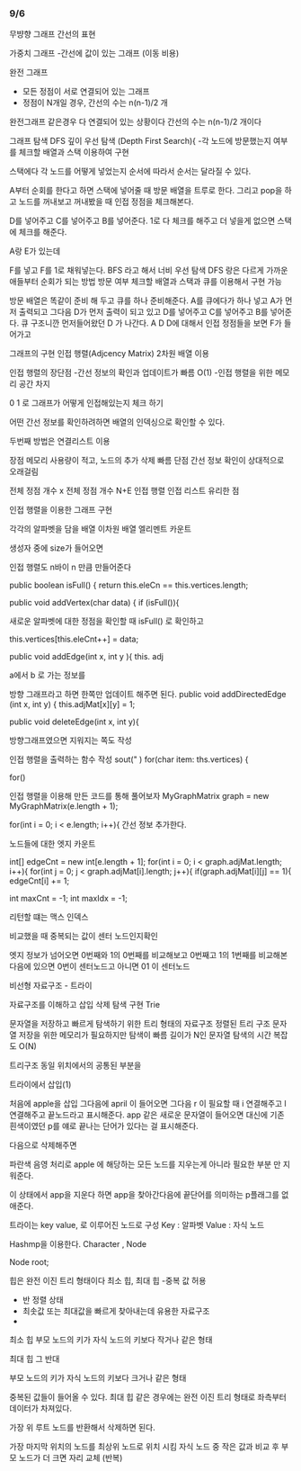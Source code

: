 ### 9/6

무뱡향 그래프 간선의 표현

가중치 그래프 
-간선에 값이 있는 그래프 (이동 비용)

완전 그래프 
- 모든 정점이 서로 연결되어 있는 그래프 
- 정점이 N개일 경우, 간선의 수는 n(n-1)/2 개

완전그래프 같은경우 다 연결되어 있는 상황이다 
간선의 수는 n(n-1)/2 개이다

그래프 탐색 DFS
깊이 우선 탐색 (Depth First Search){
-각 노드에 방문했는지 여부를 체크할 배열과 스택 이용하여 구현

스택에다 각 노드를 어떻게 넣었는지 순서에 따라서 순서는 달라질 수 있다. 

A부터 순회를 한다고 하면 스택에 넣어줄 때 방문 배열을 트루로 한다. 
그리고 pop을 하고 
노드를 꺼내보고 꺼내봤을 때 
인접  정점을 체크해본다. 

D를 넣어주고 C를 넣어주고 B를 넣어준다. 
1로 다 체크를 해주고 
더 넣을게 없으면 스택에 체크를 해준다. 

A랑 E가 있는데 

F를 넣고 F를 1로 채워넣는다. 
BFS 라고 해서 너비 우선 탐색 
DFS 랑은 다르게 가까운 애들부터 순회가 되는 방법 
방문 여부 체크할 배열과 스택과 큐를 이용해서 구현 가능 

방문 배열은 똑같이 준비 해 두고 
큐를 하나 준비해준다. 
A를 큐에다가 하나 넣고 A가 먼저 출력되고 그다음 D가 먼저 출력이 되고 있고 
D를 넣어주고 C를 넣어주고 B를 넣어준다. 
큐 구조니깐 먼저들어왔던 D 가 나간다. 
A D D에 대해서 인접 정점들을 보면 F가 들어가고 

그래프의 구현 인접 행렬(Adjcency Matrix)
2차원 배열 이용

인접 행렬의 장단점 
-간선 정보의 확인과 업데이트가 빠름 O(1)
-인접 행렬을 위한 메모리 공간 차지

0 1 로 그래프가 어떻게 인접해있는지 체크 하기 

어떤 간선 정보를 확인하려하면 배열의 인덱싱으로 확인할 수 있다. 

두번째 방법은 연결리스트 이용

장점 메모리 사용량이 적고, 노드의 추가 삭제 빠름
단점 간선 정보 확인이 상대적으로 오래걸림

전체 정점 개수 x 전체 정점 개수 
N+E 
인접 행렬 인접 리스트 유리한 점 

인접 행렬을 이용한 그래프 구현 

각각의 알파벳을 담을 배열
이차원 배열
엘리멘트 카운트 

생성자 중에 size가 들어오면

인접 행렬도 n바이 n 만큼 만들어준다

public boolean isFull() {
return this.eleCn == this.vertices.length;

public void addVertex(char data) {
if (isFull()){

새로운 알파벳에 대한 정점을 확인할 때 isFull() 로 확인하고 

this.vertices[this.eleCnt++] = data;

public void addEdge(int x, int y ){
this. adj

a에서 b 로 가는 정보를 

방향 그래프라고 하면 한쪽만 업데이트 해주면 된다. 
public void addDirectedEdge (int x, int y) {
this.adjMat[x][y] = 1;

public void deleteEdge(int x, int y){

방향그래프였으면 지워지는 쪽도 작성 

인접 행렬을 출력하는 함수 작성
sout(" )
for(char item: ths.vertices) {

for()

인접 행렬을 이용해 만든 코드를 통해 풀어보자 
MyGraphMatrix graph = new MyGraphMatrix(e.length + 1);

for(int i = 0; i < e.length; i++){
간선 정보 추가한다. 

노드들에 대한 엣지 카운트

int[] edgeCnt = new int[e.length + 1];
for(int i = 0; i < graph.adjMat.length; i++){
for(int j = 0; j < graph.adjMat[i].length; j++){
if(graph.adjMat[i][j] == 1){
edgeCnt[i] += 1;

int maxCnt = -1;
int maxIdx = -1;

리턴할 떄는 맥스 인덱스 

비교했을 때 중복되는 값이 센터 노드인지확인

엣지 정보가 넘어오면 
0번째와 1의 0번째를 비교해보고 
0번째고 1의 1번째를 비교해본 다음에 
있으면 0번이 센터노드고 아니면  01 이 센터노드


비선형 자료구조 - 트라이

자료구조를 이해하고 삽입 삭제 탐색 구현 
Trie 

문자열을 저장하고 빠르게 탐색하기 위한 트리 형태의 자료구조
정렬된 트리 구조 
문자열 저장을 위한 메모리가 필요하지만 탐색이 빠름
길이가 N인 문자열 탐색의 시간 복잡도 O(N)

트리구조 
동일 위치에서의 공통된 부분을 

트라이에서 삽입(1)

처음에 apple을 삽입 
그다음에 april 이 들어오면 
그다음 r 이 필요할 때 
i 연결해주고 l 연결해주고 
끝노드라고 표시해준다. 
app 같은 새로운 문자열이 들어오면 
대신에 기존 흰색이였던 p를 얘로 끝나는 단어가 있다는 걸 표시해준다. 

다음으로 삭제해주면 

파란색 음영 처리로 apple 에 해당하는 모든 노드를 지우는게 아니라 필요한 부분 만 지워준다. 

이 상태에서 app을 지운다 하면 app을 찾아간다음에 
끝단어를 의미하는 p플래그를 없애준다. 

트라이는 key value, 로 이루어진 노드로 구성 
Key : 알파벳
Value : 자식 노드 

Hashmp을 이용한다. Character , Node 
    
Node root;

힙은 완전 이진 트리 형태이다
최소 힙, 최대 힙
-중복 값 허용
- 반 정렬 상태
- 최솟값 또는 최대값을 빠르게 찾아내는데 유용한 자료구조
- 

최소 힙
부모 노드의 키가 자식 노드의 키보다 작거나 같은 형태

최대 힙
그 반대 

부모 노드의 키가 자식 노드의 키보다 크거나 같은 형태

중복된 값들이 들어올 수 있다. 
최대 힙 같은 경우에는 완전 이진 트리 형태로 
좌측부터 데이터가 차져있다.

가장 위 루트 노드를 반환해서 삭제하면 된다. 

가장 마지막 위치의 노드를 최상위 노드로 위치 시킴
자식 노드 중 작은 값과 비교 후 부모 노드가 더 크면 자리 교체 (반복)






































